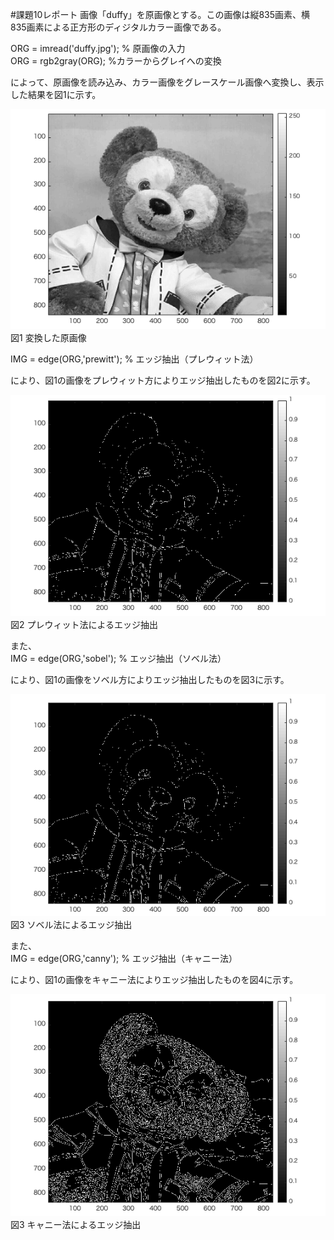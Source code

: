 #課題10レポート
画像「duffy」を原画像とする。この画像は縦835画素、横835画素による正方形のディジタルカラー画像である。  

ORG = imread('duffy.jpg'); % 原画像の入力  
ORG = rgb2gray(ORG); %カラーからグレイへの変換  

によって、原画像を読み込み、カラー画像をグレースケール画像へ変換し、表示した結果を図1に示す。  


![変換した原画像](image/kadai10_1.png)  
図1 変換した原画像  

IMG = edge(ORG,'prewitt'); % エッジ抽出（プレウィット法）

により、図1の画像をプレウィット方によりエッジ抽出したものを図2に示す。

![プレウィット法によるエッジ抽出](image/kadai10_2.png)  
図2 プレウィット法によるエッジ抽出  

また、  
IMG = edge(ORG,'sobel'); % エッジ抽出（ソベル法）

により、図1の画像をソベル方によりエッジ抽出したものを図3に示す。

![ソベル法によるエッジ抽出](image/kadai10_3.png)  
図3 ソベル法によるエッジ抽出  

また、  
IMG = edge(ORG,'canny'); % エッジ抽出（キャニー法）

により、図1の画像をキャニー法によりエッジ抽出したものを図4に示す。

![キャニー法によるエッジ抽出](image/kadai10_4.png)  
図3 キャニー法によるエッジ抽出  